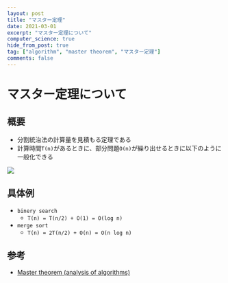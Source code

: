 ```yaml
---
layout: post
title: "マスター定理"
date: 2021-03-01
excerpt: "マスター定理について"
computer_science: true
hide_from_post: true
tag: ["algorithm", "master theorem", "マスター定理"]
comments: false
---
```


# マスター定理について

## 概要
 - 分割統治法の計算量を見積もる定理である  
 - 計算時間`T(n)`があるときに、部分問題`O(n)`が繰り出せるときに以下のように一般化できる  

<div>
  <img src="https://user-images.githubusercontent.com/4949982/111576336-ab8ed780-87f3-11eb-9af3-f8029d583866.png">
</div>

## 具体例
 - `binery search`
   - `T(n) = T(n/2) + O(1) = O(log n)`
 - `merge sort`
   - `T(n) = 2T(n/2) + O(n) = O(n log n)`

## 参考
 - [Master theorem (analysis of algorithms)](https://en.wikipedia.org/wiki/Master_theorem_(analysis_of_algorithms))
